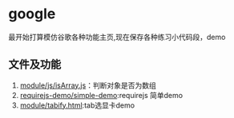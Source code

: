 # google

最开始打算模仿谷歌各种功能主页,现在保存各种练习小代码段，demo

## 文件及功能
1. [module/js/isArray.js](module/js/isArray.js)：判断对象是否为数组
2. [requirejs-demo/simple-demo](requirejs-demo/simple-demo):requirejs 简单demo
3. [module/tabify.html](module/tabify.html):tab选显卡demo